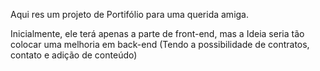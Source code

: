 Aqui res um projeto de Portifólio para uma querida amiga.

Inicialmente, ele terá apenas a parte de front-end, mas a Ideia seria tão colocar uma melhoria em back-end (Tendo a possibilidade de contratos, contato e adição de conteúdo)
